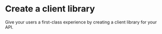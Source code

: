 
# Create a client library

Give your users a first-class experience by creating a client library for your API.

